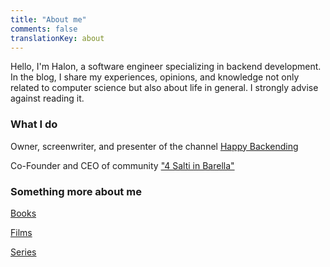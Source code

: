```yaml
---
title: "About me"
comments: false
translationKey: about
---
```


Hello, I'm Halon, a software engineer specializing in backend development. In the blog, I share my experiences, opinions, and knowledge not only related to computer science but also about life in general. I strongly advise against reading it.

### What I do

Owner, screenwriter, and presenter of the channel [Happy Backending](https://www.youtube.com/channel/UC0AYdNU4NtuxWASP4Qlil7w)

Co-Founder and CEO of community ["4 Salti in Barella"](https://t.me/quattrosaltiinbarella)

### Something more about me

[Books](https://halon.notion.site/f1af7cb37e4342c88cf0b6c257029651)

[Films](https://halon.notion.site/647ee95580c54ebb88bb20f2bec16c06)

[Series](https://halon.notion.site/08761f3063cc43c19c606760673d7a1f)